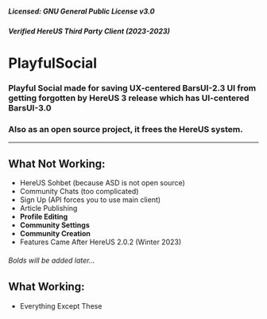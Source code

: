 ##### Licensed: GNU General Public License v3.0
##### Verified HereUS Third Party Client (2023-2023)
# PlayfulSocial
### Playful Social made for saving UX-centered BarsUI-2.3 UI from getting forgotten by HereUS 3 release which has UI-centered BarsUI-3.0
### Also as an open source project, it frees the HereUS system.
---
## What Not Working:
- HereUS Sohbet (because ASD is not open source)
- Community Chats (too complicated)
- Sign Up (API forces you to use main client)
- Article Publishing
- **Profile Editing**
- **Community Settings**
- **Community Creation**
- Features Came After HereUS 2.0.2 (Winter 2023)
###### *Bolds will be added later...*
## What Working:
- Everything Except These

